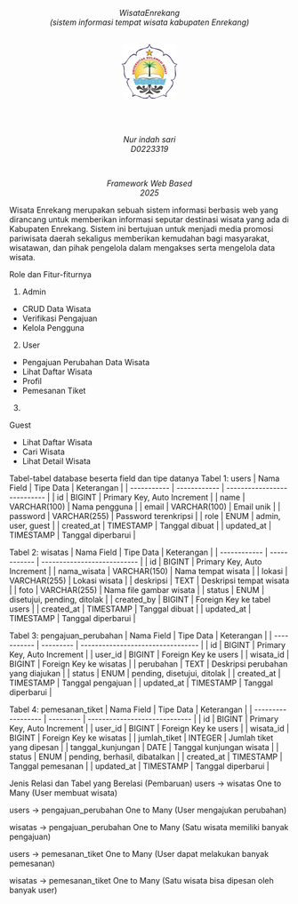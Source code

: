 <!-- <p align="center"><a href="https://laravel.com" target="_blank"><img src="https://raw.githubusercontent.com/laravel/art/master/logo-lockup/5%20SVG/2%20CMYK/1%20Full%20Color/laravel-logolockup-cmyk-red.svg" width="400" alt="Laravel Logo"></a></p>

<p align="center">
<a href="https://github.com/laravel/framework/actions"><img src="https://github.com/laravel/framework/workflows/tests/badge.svg" alt="Build Status"></a>
<a href="https://packagist.org/packages/laravel/framework"><img src="https://img.shields.io/packagist/dt/laravel/framework" alt="Total Downloads"></a>
<a href="https://packagist.org/packages/laravel/framework"><img src="https://img.shields.io/packagist/v/laravel/framework" alt="Latest Stable Version"></a>
<a href="https://packagist.org/packages/laravel/framework"><img src="https://img.shields.io/packagist/l/laravel/framework" alt="License"></a>
</p>

## About Laravel

Laravel is a web application framework with expressive, elegant syntax. We believe development must be an enjoyable and creative experience to be truly fulfilling. Laravel takes the pain out of development by easing common tasks used in many web projects, such as:

- [Simple, fast routing engine](https://laravel.com/docs/routing).
- [Powerful dependency injection container](https://laravel.com/docs/container).
- Multiple back-ends for [session](https://laravel.com/docs/session) and [cache](https://laravel.com/docs/cache) storage.
- Expressive, intuitive [database ORM](https://laravel.com/docs/eloquent).
- Database agnostic [schema migrations](https://laravel.com/docs/migrations).
- [Robust background job processing](https://laravel.com/docs/queues).
- [Real-time event broadcasting](https://laravel.com/docs/broadcasting).

Laravel is accessible, powerful, and provides tools required for large, robust applications.

## Learning Laravel

Laravel has the most extensive and thorough [documentation](https://laravel.com/docs) and video tutorial library of all modern web application frameworks, making it a breeze to get started with the framework.

You may also try the [Laravel Bootcamp](https://bootcamp.laravel.com), where you will be guided through building a modern Laravel application from scratch.

If you don't feel like reading, [Laracasts](https://laracasts.com) can help. Laracasts contains thousands of video tutorials on a range of topics including Laravel, modern PHP, unit testing, and JavaScript. Boost your skills by digging into our comprehensive video library.

## Laravel Sponsors

We would like to extend our thanks to the following sponsors for funding Laravel development. If you are interested in becoming a sponsor, please visit the [Laravel Partners program](https://partners.laravel.com).

### Premium Partners

- **[Vehikl](https://vehikl.com/)**
- **[Tighten Co.](https://tighten.co)**
- **[Kirschbaum Development Group](https://kirschbaumdevelopment.com)**
- **[64 Robots](https://64robots.com)**
- **[Curotec](https://www.curotec.com/services/technologies/laravel/)**
- **[DevSquad](https://devsquad.com/hire-laravel-developers)**
- **[Redberry](https://redberry.international/laravel-development/)**
- **[Active Logic](https://activelogic.com)**

## Contributing

Thank you for considering contributing to the Laravel framework! The contribution guide can be found in the [Laravel documentation](https://laravel.com/docs/contributions).

## Code of Conduct

In order to ensure that the Laravel community is welcoming to all, please review and abide by the [Code of Conduct](https://laravel.com/docs/contributions#code-of-conduct).

## Security Vulnerabilities

If you discover a security vulnerability within Laravel, please send an e-mail to Taylor Otwell via [taylor@laravel.com](mailto:taylor@laravel.com). All security vulnerabilities will be promptly addressed.

## License

The Laravel framework is open-sourced software licensed under the [MIT license](https://opensource.org/licenses/MIT). -->

<div align="center">

*WisataEnrekang*   
*(sistem informasi tempat wisata kabupaten Enrekang)* 

<br>

<img src="unsulbar.png" alt="Logo Kampus" width="100">

<br></br>

*Nur indah sari*    
*D0223319*   

<br>

*Framework Web Based*   
*2025* 

</div>



Wisata Enrekang merupakan sebuah sistem informasi berbasis web yang dirancang untuk memberikan informasi seputar destinasi wisata yang ada di Kabupaten Enrekang. Sistem ini bertujuan untuk menjadi media promosi pariwisata daerah sekaligus memberikan kemudahan bagi masyarakat, wisatawan, dan pihak pengelola dalam mengakses serta mengelola data wisata.




Role dan Fitur-fiturnya
1. Admin	
- CRUD Data Wisata
- Verifikasi Pengajuan
- Kelola Pengguna
2. User	
- Pengajuan Perubahan Data Wisata
- Lihat Daftar Wisata
- Profil
- Pemesanan Tiket
3. 
Guest	
- Lihat Daftar Wisata
- Cari Wisata
- Lihat Detail Wisata

Tabel-tabel database beserta field dan tipe datanya
Tabel 1: users
| Nama Field  | Tipe Data    | Keterangan                  |
| ----------- | ------------ | --------------------------- |
| id          | BIGINT       | Primary Key, Auto Increment |
| name        | VARCHAR(100) | Nama pengguna               |
| email       | VARCHAR(100) | Email unik                  |
| password    | VARCHAR(255) | Password terenkripsi        |
| role        | ENUM         | admin, user, guest          |
| created\_at | TIMESTAMP    | Tanggal dibuat              |
| updated\_at | TIMESTAMP    | Tanggal diperbarui          |

Tabel 2: wisatas
| Nama Field   | Tipe Data    | Keterangan                  |
| ------------ | ------------ | --------------------------- |
| id           | BIGINT       | Primary Key, Auto Increment |
| nama\_wisata | VARCHAR(150) | Nama tempat wisata          |
| lokasi       | VARCHAR(255) | Lokasi wisata               |
| deskripsi    | TEXT         | Deskripsi tempat wisata     |
| foto         | VARCHAR(255) | Nama file gambar wisata     |
| status       | ENUM         | disetujui, pending, ditolak |
| created\_by  | BIGINT       | Foreign Key ke tabel users  |
| created\_at  | TIMESTAMP    | Tanggal dibuat              |
| updated\_at  | TIMESTAMP    | Tanggal diperbarui          |


Tabel 3: pengajuan_perubahan
| Nama Field  | Tipe Data | Keterangan                        |
| ----------- | --------- | --------------------------------- |
| id          | BIGINT    | Primary Key, Auto Increment       |
| user\_id    | BIGINT    | Foreign Key ke users              |
| wisata\_id  | BIGINT    | Foreign Key ke wisatas            |
| perubahan   | TEXT      | Deskripsi perubahan yang diajukan |
| status      | ENUM      | pending, disetujui, ditolak       |
| created\_at | TIMESTAMP | Tanggal pengajuan                 |
| updated\_at | TIMESTAMP | Tanggal diperbarui                |


Tabel 4: pemesanan_tiket
| Nama Field         | Tipe Data | Keterangan                    |
| ------------------ | --------- | ----------------------------- |
| id                 | BIGINT    | Primary Key, Auto Increment   |
| user\_id           | BIGINT    | Foreign Key ke users          |
| wisata\_id         | BIGINT    | Foreign Key ke wisatas        |
| jumlah\_tiket      | INTEGER   | Jumlah tiket yang dipesan     |
| tanggal\_kunjungan | DATE      | Tanggal kunjungan wisata      |
| status             | ENUM      | pending, berhasil, dibatalkan |
| created\_at        | TIMESTAMP | Tanggal pemesanan             |
| updated\_at        | TIMESTAMP | Tanggal diperbarui            |


Jenis Relasi dan Tabel yang Berelasi (Pembaruan)
users → wisatas
One to Many (User membuat wisata)

users → pengajuan_perubahan
One to Many (User mengajukan perubahan)

wisatas → pengajuan_perubahan
One to Many (Satu wisata memiliki banyak pengajuan)

users → pemesanan_tiket
One to Many (User dapat melakukan banyak pemesanan)

wisatas → pemesanan_tiket
One to Many (Satu wisata bisa dipesan oleh banyak user)
